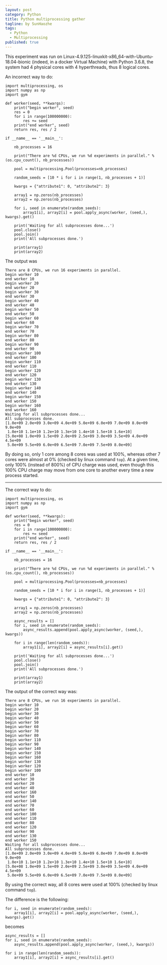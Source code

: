 ```yaml
---
layout: post
category: Python
title: Python multiprocessing gather
tagline: by SunHaozhe
tags: 
  - Python
  - Multiprocessing
published: true
---
```


This experiment was run on Linux-4.9.125-linuxkit-x86_64-with-Ubuntu-18.04-bionic (indeed, in a docker Virtual Machine) with Python 3.6.8, the system had 4 physical cores with 4 hyperthreads, thus 8 logical cores.

An incorrect way to do:
```
import multiprocessing, os
import numpy as np
import gym

def worker(seed, **kwargs):
    print("begin worker", seed)
    res = 0
    for i in range(100000000):
        res += seed
    print("end worker", seed)
    return res, res / 2

if __name__ == '__main__':

    nb_processes = 16

    print("There are %d CPUs, we run %d experiments in parallel." % (os.cpu_count(), nb_processes))

    pool = multiprocessing.Pool(processes=nb_processes)

    random_seeds = [10 * i for i in range(1, nb_processes + 1)]

    kwargs = {"attribute1": 0, "attribute2": 3}

    array1 = np.zeros(nb_processes)
    array2 = np.zeros(nb_processes)

    for i, seed in enumerate(random_seeds):
        array1[i], array2[i] = pool.apply_async(worker, (seed,), kwargs).get()

    print('Waiting for all subprocesses done...')
    pool.close()
    pool.join()
    print('All subprocesses done.')

    print(array1)
    print(array2)
```

The output was
```
There are 8 CPUs, we run 16 experiments in parallel.
begin worker 10
end worker 10
begin worker 20
end worker 20
begin worker 30
end worker 30
begin worker 40
end worker 40
begin worker 50
end worker 50
begin worker 60
end worker 60
begin worker 70
end worker 70
begin worker 80
end worker 80
begin worker 90
end worker 90
begin worker 100
end worker 100
begin worker 110
end worker 110
begin worker 120
end worker 120
begin worker 130
end worker 130
begin worker 140
end worker 140
begin worker 150
end worker 150
begin worker 160
end worker 160
Waiting for all subprocesses done...
All subprocesses done.
[1.0e+09 2.0e+09 3.0e+09 4.0e+09 5.0e+09 6.0e+09 7.0e+09 8.0e+09 9.0e+09
 1.0e+10 1.1e+10 1.2e+10 1.3e+10 1.4e+10 1.5e+10 1.6e+10]
[5.0e+08 1.0e+09 1.5e+09 2.0e+09 2.5e+09 3.0e+09 3.5e+09 4.0e+09 4.5e+09
 5.0e+09 5.5e+09 6.0e+09 6.5e+09 7.0e+09 7.5e+09 8.0e+09]
```
By doing so, only 1 core among 8 cores was used at 100%, whereas other 7 cores were almost at 0% (checked by linux command `top`). At a given time, only 100% (instead of 800%) of CPU charge was used, even though this 100% CPU charge may move from one core to another every time a new process started.

******************************************************************************************************************************
The correct way to do:
```
import multiprocessing, os
import numpy as np
import gym

def worker(seed, **kwargs):
	print("begin worker", seed)
	res = 0
	for i in range(100000000):
		res += seed
	print("end worker", seed)
	return res, res / 2

if __name__ == '__main__':

	nb_processes = 16

	print("There are %d CPUs, we run %d experiments in parallel." % (os.cpu_count(), nb_processes))

	pool = multiprocessing.Pool(processes=nb_processes)

	random_seeds = [10 * i for i in range(1, nb_processes + 1)]

	kwargs = {"attribute1": 0, "attribute2": 3}

	array1 = np.zeros(nb_processes)
	array2 = np.zeros(nb_processes)

	async_results = []
	for i, seed in enumerate(random_seeds):
		async_results.append(pool.apply_async(worker, (seed,), kwargs))

	for i in range(len(random_seeds)):
		array1[i], array2[i] = async_results[i].get()

	print('Waiting for all subprocesses done...')
	pool.close()
	pool.join()
	print('All subprocesses done.')

	print(array1)
	print(array2)
```

The output of the correct way was:
```
There are 8 CPUs, we run 16 experiments in parallel.
begin worker 10
begin worker 20
begin worker 30
begin worker 40
begin worker 50
begin worker 60
begin worker 70
begin worker 80
begin worker 110
begin worker 90
begin worker 140
begin worker 150
begin worker 160
begin worker 130
begin worker 120
begin worker 100
end worker 10
end worker 30
end worker 20
end worker 40
end worker 160
end worker 50
end worker 140
end worker 70
end worker 60
end worker 100
end worker 110
end worker 80
end worker 120
end worker 90
end worker 130
end worker 150
Waiting for all subprocesses done...
All subprocesses done.
[1.0e+09 2.0e+09 3.0e+09 4.0e+09 5.0e+09 6.0e+09 7.0e+09 8.0e+09 9.0e+09
 1.0e+10 1.1e+10 1.2e+10 1.3e+10 1.4e+10 1.5e+10 1.6e+10]
[5.0e+08 1.0e+09 1.5e+09 2.0e+09 2.5e+09 3.0e+09 3.5e+09 4.0e+09 4.5e+09
 5.0e+09 5.5e+09 6.0e+09 6.5e+09 7.0e+09 7.5e+09 8.0e+09]
```

By using the correct way, all 8 cores were used at 100% (checked by linux command `top`).

The difference is the following:
```
for i, seed in enumerate(random_seeds):
	array1[i], array2[i] = pool.apply_async(worker, (seed,), kwargs).get()
```
becomes
```
async_results = []
for i, seed in enumerate(random_seeds):
	async_results.append(pool.apply_async(worker, (seed,), kwargs))

for i in range(len(random_seeds)):
	array1[i], array2[i] = async_results[i].get()

```


